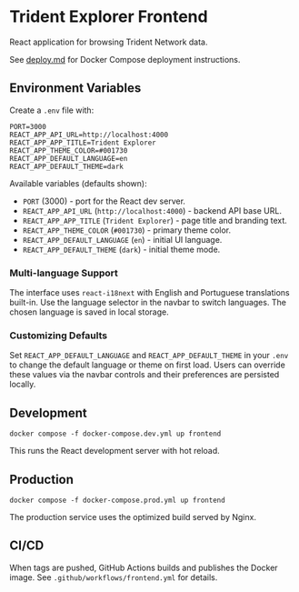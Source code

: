# Trident Explorer Frontend

React application for browsing Trident Network data.

See [deploy.md](deploy.md) for Docker Compose deployment instructions.

## Environment Variables

Create a `.env` file with:

```
PORT=3000
REACT_APP_API_URL=http://localhost:4000
REACT_APP_APP_TITLE=Trident Explorer
REACT_APP_THEME_COLOR=#001730
REACT_APP_DEFAULT_LANGUAGE=en
REACT_APP_DEFAULT_THEME=dark
```

Available variables (defaults shown):

- `PORT` (3000) - port for the React dev server.
- `REACT_APP_API_URL` (`http://localhost:4000`) - backend API base URL.
- `REACT_APP_APP_TITLE` (`Trident Explorer`) - page title and branding text.
- `REACT_APP_THEME_COLOR` (`#001730`) - primary theme color.
- `REACT_APP_DEFAULT_LANGUAGE` (`en`) - initial UI language.
- `REACT_APP_DEFAULT_THEME` (`dark`) - initial theme mode.

### Multi-language Support

The interface uses `react-i18next` with English and Portuguese translations built-in.
Use the language selector in the navbar to switch languages. The chosen language
is saved in local storage.

### Customizing Defaults

Set `REACT_APP_DEFAULT_LANGUAGE` and `REACT_APP_DEFAULT_THEME` in your `.env`
to change the default language or theme on first load. Users can override these
values via the navbar controls and their preferences are persisted locally.

## Development

```
docker compose -f docker-compose.dev.yml up frontend
```

This runs the React development server with hot reload.

## Production

```
docker compose -f docker-compose.prod.yml up frontend
```

The production service uses the optimized build served by Nginx.

## CI/CD

When tags are pushed, GitHub Actions builds and publishes the Docker image. See `.github/workflows/frontend.yml` for details.
